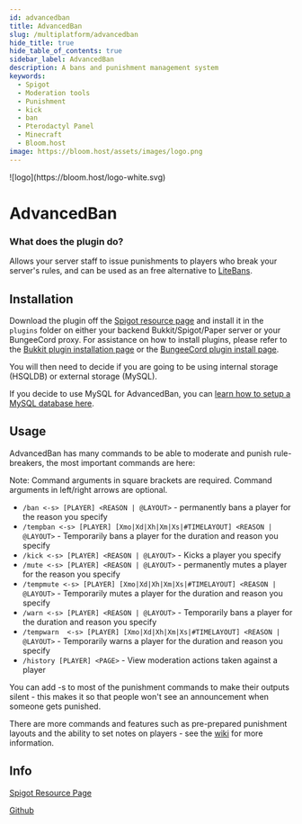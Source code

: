 ```yaml
---
id: advancedban
title: AdvancedBan
slug: /multiplatform/advancedban
hide_title: true
hide_table_of_contents: true
sidebar_label: AdvancedBan
description: A bans and punishment management system
keywords:
  - Spigot
  - Moderation tools
  - Punishment
  - kick
  - ban
  - Pterodactyl Panel
  - Minecraft
  - Bloom.host
image: https://bloom.host/assets/images/logo.png
---
```


<div class="text--center">
![logo](https://bloom.host/logo-white.svg)
<h1>AdvancedBan</h1>
</div>

### What does the plugin do?

Allows your server staff to issue punishments to players who break your server's rules, and can be used as an free alternative to [LiteBans](/multiplatform/litebans).

## Installation

Download the plugin off the [Spigot resource page](https://www.spigotmc.org/resources/advancedban.8695/) and install it in the `plugins` folder on either your backend Bukkit/Spigot/Paper server or your BungeeCord proxy.
For assistance on how to install plugins, please refer to the [Bukkit plugin installation page](/installing-plugins) or the [BungeeCord plugin install page](/installing-proxy-plugins).

You will then need to decide if you are going to be using internal storage (HSQLDB) or external storage (MySQL).

If you decide to use MySQL for AdvancedBan, you can [learn how to setup a MySQL database here](https://docs.bloom.host/databases).

## Usage 
AdvancedBan has many commands to be able to moderate and punish rule-breakers, the most important commands are here:

Note: Command arguments in square brackets are required. Command arguments in left/right arrows are optional.

* `/ban <-s> [PLAYER] <REASON | @LAYOUT>` - permanently bans a player for the reason you specify
* `/tempban <-s> [PLAYER] [Xmo|Xd|Xh|Xm|Xs|#TIMELAYOUT] <REASON | @LAYOUT>` - Temporarily bans a player for the duration and reason you specify
* `/kick <-s> [PLAYER] <REASON | @LAYOUT>` - Kicks a player you specify
* `/mute <-s> [PLAYER] <REASON | @LAYOUT>` - permanently mutes a player for the reason you specify
* `/tempmute <-s> [PLAYER] [Xmo|Xd|Xh|Xm|Xs|#TIMELAYOUT] <REASON | @LAYOUT>` - Temporarily mutes a player for the duration and reason you specify
* `/warn <-s> [PLAYER] <REASON | @LAYOUT>` - Temporarily bans a player for the duration and reason you specify
* `/tempwarn  <-s> [PLAYER] [Xmo|Xd|Xh|Xm|Xs|#TIMELAYOUT] <REASON | @LAYOUT>` - Temporarily warns a player for the duration and reason you specify
* `/history [PLAYER] <PAGE>` - View moderation actions taken against a player 

You can add -s to most of the punishment commands to make their outputs silent - this makes it so that people won't see an announcement when someone gets punished.

There are more commands and features such as pre-prepared punishment layouts and the ability to set notes on players - see the [wiki](https://github.com/DevLeoko/AdvancedBan/wiki) for more information.

## Info

[Spigot Resource Page](https://www.spigotmc.org/resources/advancedban.8695/)

[Github](https://github.com/DevLeoko/AdvancedBan)
